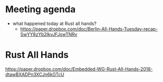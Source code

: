 # Meeting agenda

- what happened today at Rust all hands?
  - https://paper.dropbox.com/doc/Berlin-All-Hands-Tuesday-recap-SwYY8zYb2IkvJFJswTNRv

# Rust All Hands

https://paper.dropbox.com/doc/Embedded-WG-Rust-All-Hands-2018-dtawBXADPn3XCJn6kGTcU
